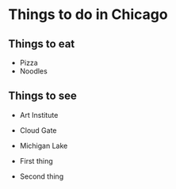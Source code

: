 # Things to do in Chicago

## Things to eat
- Pizza
- Noodles

## Things to see

- Art Institute
- Cloud Gate
- Michigan Lake

 - First thing
 - Second thing